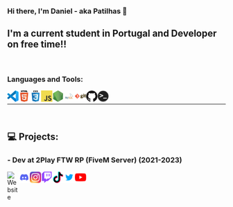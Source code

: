 ### Hi there, I'm Daniel - aka **Patilhas** 👋 
## I'm a current student in Portugal and Developer on free time!!
<br />

### Languages and Tools:

<img align="left" alt="Visual Studio Code" width="26px" src="https://raw.githubusercontent.com/github/explore/master/topics/visual-studio-code/visual-studio-code.png" />
<img align="left" alt="HTML5" width="26px" src="https://raw.githubusercontent.com/github/explore/master/topics/html/html.png" />
<img align="left" alt="CSS3" width="26px" src="https://raw.githubusercontent.com/github/explore/master/topics/css/css.png" />
<img align="left" alt="JavaScript" width="26px" src="https://raw.githubusercontent.com/github/explore/master/topics/javascript/javascript.png" />
<img align="left" alt="Node.js" width="26px" src="https://raw.githubusercontent.com/github/explore/master/topics/nodejs/nodejs.png" />
<img align="left" alt="MySQL" width="26px" src="https://raw.githubusercontent.com/github/explore/master/topics/mysql/mysql.png" />
<img align="left" alt="Git" width="26px" src="https://raw.githubusercontent.com/github/explore/master/topics/git/git.png" />
<img align="left" alt="GitHub" width="26px" src="https://raw.githubusercontent.com/github/explore/master/topics/github/github.png" />
<img align="left" alt="Terminal" width="26px" src="https://raw.githubusercontent.com/github/explore/master/topics/terminal/terminal.png" />
<br />

---

<br />

## 💻 Projects:

### - Dev at **2Play FTW RP** (FiveM Server) (2021-2023)
[<img align="left" alt="Website" width="26px" src="https://2playrp.pt/imgs/page/logo_without_text.png" />][website]
[<img align="left" alt="Discord" width="26px" src="https://raw.githubusercontent.com/github/explore/master/topics/discord/discord.png" />][discord]
[<img align="left" alt="Instagram" width="26px" src="https://raw.githubusercontent.com/github/explore/master/topics/instagram/instagram.png" />][instagram]
[<img align="left" alt="Twitch" width="26px" src="https://raw.githubusercontent.com/github/explore/master/topics/twitch/twitch.png" />][twitch]
[<img align="left" alt="TikTok" width="26px" src="https://raw.githubusercontent.com/github/explore/master/topics/tiktok/tiktok.png" />][tiktok]
[<img align="left" alt="Twitter" width="26px" src="https://raw.githubusercontent.com/github/explore/master/topics/twitter/twitter.png" />][twitter]
[<img align="left" alt="Youtube" width="26px" src="https://raw.githubusercontent.com/github/explore/master/topics/youtube/youtube.png" />][youtube]

[website]: (https://2playrp.pt)
[discord]: (https://discord.me/2playftwrp)
[instagram]: (https://www.instagram.com/2playftwrp)
[twitch]: (https://www.twitch.tv/2playroleplay)
[tiktok]: (https://www.tiktok.com/@2playftwroleplay)
[twitter]: (https://twitter.com/2playrp)
[youtube]: (https://www.youtube.com/channel/UCXzidRypaSW29cEvUo_TE6w/featured)

